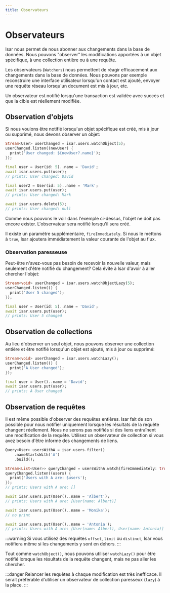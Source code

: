 ```yaml
---
title: Observateurs
---
```


# Observateurs

Isar nous permet de nous abonner aux changements dans la base de données. Nous pouvons "observer" les modifications apportées à un objet spécifique, à une collection entière ou à une requête.

Les observateurs (`Watchers`) nous permettent de réagir efficacement aux changements dans la base de données. Nous pouvons par exemple reconstruire une interface utilisateur lorsqu'un contact est ajouté, envoyer une requête réseau lorsqu'un document est mis à jour, etc.

Un observateur est notifié lorsqu'une transaction est validée avec succès et que la cible est réellement modifiée.

## Observation d'objets

Si nous voulons être notifié lorsqu'un objet spécifique est créé, mis à jour ou supprimé, nous devons observer un objet:

```dart
Stream<User> userChanged = isar.users.watchObject(5);
userChanged.listen((newUser) {
  print('User changed: ${newUser?.name}');
});

final user = User(id: 5)..name = 'David';
await isar.users.put(user);
// prints: User changed: David

final user2 = User(id: 5)..name = 'Mark';
await isar.users.put(user);
// prints: User changed: Mark

await isar.users.delete(5);
// prints: User changed: null
```

Comme nous pouvons le voir dans l'exemple ci-dessus, l'objet ne doit pas encore exister. L'observateur sera notifié lorsqu'il sera créé.

Il existe un paramètre supplémentaire, `fireImmediately`. Si nous le mettons à `true`, Isar ajoutera immédiatement la valeur courante de l'objet au flux.

### Observation paresseuse

Peut-être n'avez-vous pas besoin de recevoir la nouvelle valeur, mais seulement d'être notifié du changement? Cela évite à Isar d'avoir à aller chercher l'objet:

```dart
Stream<void> userChanged = isar.users.watchObjectLazy(5);
userChanged.listen(() {
  print('User 5 changed');
});

final user = User(id: 5)..name = 'David';
await isar.users.put(user);
// prints: User 5 changed
```

## Observation de collections

Au lieu d'observer un seul objet, nous pouvons observer une collection entière et être notifié lorsqu'un objet est ajouté, mis à jour ou supprimé:

```dart
Stream<void> userChanged = isar.users.watchLazy();
userChanged.listen(() {
  print('A User changed');
});

final user = User()..name = 'David';
await isar.users.put(user);
// prints: A User changed
```

## Observation de requêtes

Il est même possible d'observer des requêtes entières. Isar fait de son possible pour nous notifier uniquement lorsque les résultats de la requête changent réellement. Nous ne serons pas notifiés si des liens entraînent une modification de la requête. Utilisez un observateur de collection si vous avez besoin d'être informé des changements de liens.

```dart
Query<User> usersWithA = isar.users.filter()
    .nameStartsWith('A')
    .build();

Stream<List<User>> queryChanged = usersWithA.watch(fireImmediately: true);
queryChanged.listen((users) {
  print('Users with A are: $users');
});
// prints: Users with A are: []

await isar.users.put(User()..name = 'Albert');
// prints: Users with A are: [User(name: Albert)]

await isar.users.put(User()..name = 'Monika');
// no print

await isar.users.put(User()..name = 'Antonia');
// prints: Users with A are: [User(name: Albert), User(name: Antonia)]
```

:::warning
Si vous utilisez des requêtes `offset`, `limit` ou `distinct`, Isar vous notifiera même si les changements y sont en dehors.
:::

Tout comme `watchObject()`, nous pouvons utiliser `watchLazy()` pour être notifié lorsque les résultats de la requête changent, mais ne pas aller les chercher.

:::danger
Relancer les requêtes à chaque modification est très inefficace. Il serait préférable d'utiliser un observateur de collection paresseux (`lazy`) à la place.
:::
